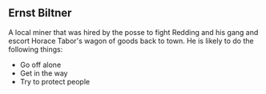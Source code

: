 ## Ernst Biltner

A local miner that was hired by the posse to fight Redding and his gang and escort Horace Tabor's wagon of goods back to town. He is likely to do the following things:

* Go off alone
* Get in the way
* Try to protect people